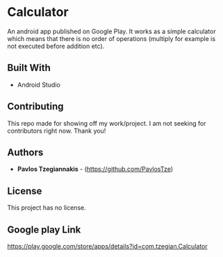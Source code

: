 # Calculator
An android app published on Google Play. It works as a simple calculator which means
that there is no order of operations (multiply for example is not executed before addition etc).

## Built With

* Android Studio

## Contributing

This repo made for showing off my work/project. I am not seeking for contributors right now. Thank you!

## Authors

* **Pavlos Tzegiannakis** - (https://github.com/PavlosTze)

## License

This project has no license. 

## Google play Link
https://play.google.com/store/apps/details?id=com.tzegian.Calculator
